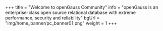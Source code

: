 +++
title = "Welcome to openGauss Community"
info = "openGauss is an enterprise-class open source relational database with extreme performance, security and reliability"
bgUrl = "img/home_banner/pc_banner01.png"
weight =  1
+++